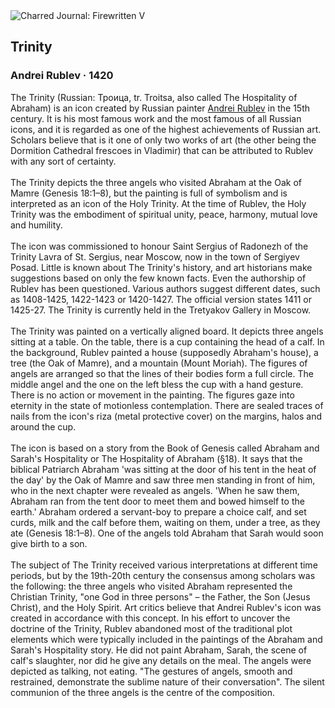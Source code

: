<div class="artwork-of-the-day">
  <div class="container">
    <div class="img-wrapper">
      <img
        src="https://uploads3.wikiart.org/00115/images/andrei-rublev/trinity-1410.jpg!Large.jpg"
        alt="Charred Journal: Firewritten V" />
    </div>
    <div class="artwork-detail">
      <div class="artwork-origin"> 
        <h2 class="artwork-name">Trinity</h2>
        <h3 class="artist">
          Andrei Rublev
                    ·  1420
        </h3>
      </div>
      <p class="description">
        <span class="artwork-description-text ng-binding" ng-bind-html="viewModel.ArtworkOfTheDay.Description | unsafe">The Trinity (Russian: Троица, tr. Troitsa, also called The Hospitality of Abraham) is an icon created by Russian painter <a target="_blank" href="/en/andrei-rublev">Andrei Rublev</a> in the 15th century. It is his most famous work and the most famous of all Russian icons, and it is regarded as one of the highest achievements of Russian art. Scholars believe that is it one of only two works of art (the other being the Dormition Cathedral frescoes in Vladimir) that can be attributed to Rublev with any sort of certainty.
<br>
<br>The Trinity depicts the three angels who visited Abraham at the Oak of Mamre (Genesis 18:1–8), but the painting is full of symbolism and is interpreted as an icon of the Holy Trinity. At the time of Rublev, the Holy Trinity was the embodiment of spiritual unity, peace, harmony, mutual love and humility.
<br>
<br>The icon was commissioned to honour Saint Sergius of Radonezh of the Trinity Lavra of St. Sergius, near Moscow, now in the town of Sergiyev Posad. Little is known about The Trinity's history, and art historians make suggestions based on only the few known facts. Even the authorship of Rublev has been questioned. Various authors suggest different dates, such as 1408-1425, 1422-1423 or 1420-1427. The official version states 1411 or 1425-27. The Trinity is currently held in the Tretyakov Gallery in Moscow.
<br>
<br>The Trinity was painted on a vertically aligned board. It depicts three angels sitting at a table. On the table, there is a cup containing the head of a calf. In the background, Rublev painted a house (supposedly Abraham's house), a tree (the Oak of Mamre), and a mountain (Mount Moriah). The figures of angels are arranged so that the lines of their bodies form a full circle. The middle angel and the one on the left bless the cup with a hand gesture. There is no action or movement in the painting. The figures gaze into eternity in the state of motionless contemplation. There are sealed traces of nails from the icon's riza (metal protective cover) on the margins, halos and around the cup.
<br>
<br>The icon is based on a story from the Book of Genesis called Abraham and Sarah's Hospitality or The Hospitality of Abraham (§18). It says that the biblical Patriarch Abraham 'was sitting at the door of his tent in the heat of the day' by the Oak of Mamre and saw three men standing in front of him, who in the next chapter were revealed as angels. 'When he saw them, Abraham ran from the tent door to meet them and bowed himself to the earth.' Abraham ordered a servant-boy to prepare a choice calf, and set curds, milk and the calf before them, waiting on them, under a tree, as they ate (Genesis 18:1–8). One of the angels told Abraham that Sarah would soon give birth to a son.
<br>
<br>The subject of The Trinity received various interpretations at different time periods, but by the 19th-20th century the consensus among scholars was the following: the three angels who visited Abraham represented the Christian Trinity, "one God in three persons" – the Father, the Son (Jesus Christ), and the Holy Spirit. Art critics believe that Andrei Rublev's icon was created in accordance with this concept. In his effort to uncover the doctrine of the Trinity, Rublev abandoned most of the traditional plot elements which were typically included in the paintings of the Abraham and Sarah's Hospitality story. He did not paint Abraham, Sarah, the scene of calf's slaughter, nor did he give any details on the meal. The angels were depicted as talking, not eating. "The gestures of angels, smooth and restrained, demonstrate the sublime nature of their conversation". The silent communion of the three angels is the centre of the composition.</span>
                        <div class="text-shadow-container" ng-show="showShadow" style=""></div>
      </p>
    </div>
  </div>

</div>
